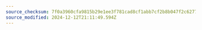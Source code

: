 ```yaml
---
source_checksum: 7f0a3960cfa9815b29e1ee3f781cad8cf1abb7cf2b8b047f2c62771089f03159
source_modified: 2024-12-12T21:11:49.594Z
---
```


